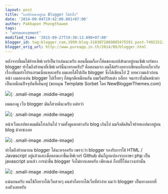 ```yaml
---
layout: post
title: "แอปย้ายมาอยู่บน Blogger ได้ยังไง"
date: '2014-09-04T19:42:00.001+07:00'
author: Pakkapon Phongthawee
tags:
- "announcement"
modified_time: '2015-09-27T19:30:13.890+07:00'
blogger_id: tag:blogger.com,1999:blog-3103072889085475591.post-7492151226446075839
blogger_orig_url: http://www.pureapp.in.th/2014/09/blogger.html
---
```



หลังจากที่ผมได้ย้ายเซิฟเวอร์เป็นว่าเล่นนะครับ ตอนนี้ผมก็เอาโค้ดของแอปเข้ามาอยู่บนเซิฟเวอร์ของ blogger ทำไมถึงย้ายมาที่เซิฟเวอร์นี้นะหรอครับ? คือตอนแรก ผมได้สร้างอยากเขียนบล็อกเกี่ยวกับเรื่องที่ผมทำโปรแกรมเนี่ยแหละครับ ผมเลยได้ไปเปิด blogger ซึ่งได้เขียนไป 2 บทความแล้วก่อนหน้า ผมลองเล่น blogger ไปเรื่อยๆ ก็สนุกดีเหมือนกัน ผมเริ่มปรับแต่ง บล็อก จนกระทั่งมันหน้าตาเป็นเหมือนปัจจุบันที่เห็นอยู่ (ขอบคุณ Template Sorbet โดย NewBloggerThemes.com)

![](https://1.bp.blogspot.com/-q-Znm1srJM0/VAhWQjYDWRI/AAAAAAAAQ2Q/ZF8ojPDkbhU/s1600/current_web.png){: .small-image .middle-image}

ผมมองดู เว็บ blogger มันก็สวยดีนะครับ แต่ทว่า

![](https://3.bp.blogspot.com/-9Y3KSU0O8mQ/VAhaPAQUdGI/AAAAAAAAQ2c/AuTsw4JOsDk/s1600/new_web.png){: .small-image .middle-image}

หน้าเว็บแอปของผมมันโล่งเกินไป รวมทั้งดูแตกต่างกับ blog เกินไป ผมจึงตัดสินใจย้ายแอปมาอยู่บน blog ด้วยซะเลย

![](https://2.bp.blogspot.com/-OKZcuDiKdvE/VAhbnMc59fI/AAAAAAAAQ2k/k01SKD0yIyc/s1600/new_web.png){: .small-image .middle-image}

ทำไมถึงย้ายมาบน blogger ได้นะหรอครับ เพราะว่า blogger รองรับการใช้ HTML / Javascript อยู่แล้วและเมื่อตอนเอาขึ้นเซิฟเวอร์ Github มันก็ถูกแปลงจากภาษา php เป็น javascript มาแล้ว การนำขึ้น blogger จึงไม่ยากเลยครับ เพียงแค่ ก็อปปี้โค้ดวางเท่านั้น

![](https://2.bp.blogspot.com/-5ruLt57bxQU/VAhchphZHSI/AAAAAAAAQ2s/pTZ2tan6zdY/s1600/app-on-blog.png){: .small-image .middle-image}

แน่นอนครับ คนใช้ก็อยากได้เว็บสวยๆ คนทำก็อยากได้เว็บที่ทำง่าย ผมว่า blogger เป็นทางออกที่ลงตัวเลยครับ
